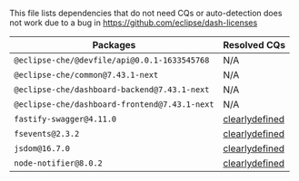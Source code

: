 This file lists dependencies that do not need CQs or auto-detection does not work due to a bug in https://github.com/eclipse/dash-licenses

| Packages | Resolved CQs |
| --- | --- |
| `@eclipse-che/@devfile/api@0.0.1-1633545768` | N/A |
| `@eclipse-che/common@7.43.1-next` | N/A |
| `@eclipse-che/dashboard-backend@7.43.1-next` | N/A |
| `@eclipse-che/dashboard-frontend@7.43.1-next` | N/A |
| `fastify-swagger@4.11.0` | [clearlydefined](https://clearlydefined.io/definitions/npm/npmjs/-/fastify-swagger/4.11.0) |
| `fsevents@2.3.2` | [clearlydefined](https://clearlydefined.io/definitions/npm/npmjs/-/fsevents/2.3.2) |
| `jsdom@16.7.0` | [clearlydefined](https://clearlydefined.io/definitions/npm/npmjs/-/jsdom/16.7.0) |
| `node-notifier@8.0.2` | [clearlydefined](https://clearlydefined.io/definitions/npm/npmjs/-/node-notifier/8.0.2) |
